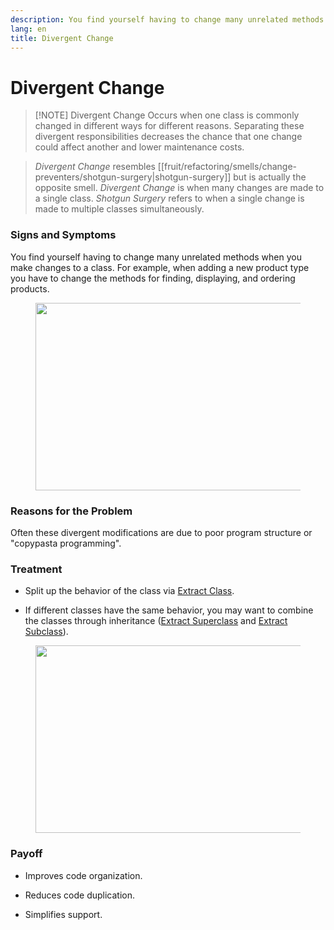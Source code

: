 ```yaml
---
description: You find yourself having to change many unrelated methods when you make changes to a class. For example, when adding a new product type you have to change the methods for finding, displaying, and ordering products.
lang: en
title: Divergent Change
---
```

# Divergent Change

> [!NOTE] Divergent Change
> Occurs when one class is commonly changed in different ways for different reasons. Separating these divergent responsibilities decreases the chance that one change could affect another and lower maintenance costs.

> *Divergent Change* resembles [[fruit/refactoring/smells/change-preventers/shotgun-surgery|shotgun-surgery]] but is actually the opposite smell.
> *Divergent Change* is when many changes are made to a single class.
> *Shotgun Surgery* refers to when a single change is made to multiple
> classes simultaneously.

### Signs and Symptoms

You find yourself having to change many unrelated methods when you make
changes to a class. For example, when adding a new product type you have
to change the methods for finding, displaying, and ordering products.

<figure class="image">
<img
src="https://refactoring.guru/images/refactoring/content/smells/divergent-change-01.png?id=d62e68e1778d67bf82ff74064c24de33"
srcset="https://refactoring.guru/images/refactoring/content/smells/divergent-change-01-2x.png?id=1c7d20737703941d1e3f7ad85e180578 2x"
width="500" height="300" />
</figure>

### Reasons for the Problem

Often these divergent modifications are due to poor program structure or
\"copypasta programming".

### Treatment

-   Split up the behavior of the class via [Extract
    Class](/extract-class).

-   If different classes have the same behavior, you may want to combine
    the classes through inheritance ([Extract
    Superclass](/extract-superclass) and [Extract
    Subclass](/extract-subclass)).

<figure class="image">
<img
src="https://refactoring.guru/images/refactoring/content/smells/divergent-change-02.png?id=21b6fd7cba36f123c09497cb8f5a5625"
srcset="https://refactoring.guru/images/refactoring/content/smells/divergent-change-02-2x.png?id=581f6218d8a2393ece88419ad60831da 2x"
loading="lazy" width="500" height="300" />
</figure>

### Payoff

-   Improves code organization.

-   Reduces code duplication.

-   Simplifies support.
